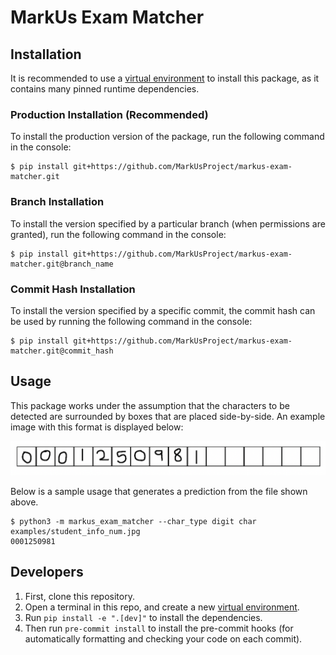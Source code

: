 # MarkUs Exam Matcher

## Installation
It is recommended to use a [virtual environment](https://docs.python.org/3/library/venv.html) to install this package, as it contains many pinned runtime dependencies.

### Production Installation (Recommended)
To install the production version of the package, run the following command in the console:

```console
$ pip install git+https://github.com/MarkUsProject/markus-exam-matcher.git
```

### Branch Installation
To install the version specified by a particular branch (when permissions are granted), run the following command in the
console:
```console
$ pip install git+https://github.com/MarkUsProject/markus-exam-matcher.git@branch_name
```

### Commit Hash Installation
To install the version specified by a specific commit, the commit hash can be used by running the following command in
the console:
```console
$ pip install git+https://github.com/MarkUsProject/markus-exam-matcher.git@commit_hash
```
## Usage
This package works under the assumption that the characters to be detected are surrounded by boxes that are placed
side-by-side. An example image with this format is displayed below:

![Text](./examples/student_info_num.jpg?raw=true)

Below is a sample usage that generates a prediction from the file shown above.
```console
$ python3 -m markus_exam_matcher --char_type digit char examples/student_info_num.jpg
0001250981
```

## Developers

1. First, clone this repository.
2. Open a terminal in this repo, and create a new [virtual environment](https://docs.python.org/3/library/venv.html).
3. Run `pip install -e ".[dev]"` to install the dependencies.
4. Then run `pre-commit install` to install the pre-commit hooks (for automatically formatting and checking your code on each commit).
